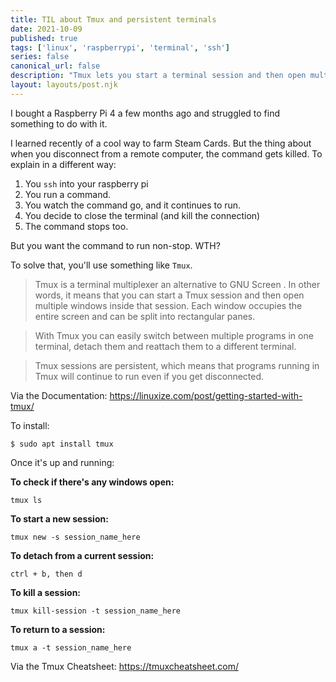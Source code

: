 ```yaml
---
title: TIL about Tmux and persistent terminals
date: 2021-10-09
published: true
tags: ['linux', 'raspberrypi', 'terminal', 'ssh']
series: false
canonical_url: false
description: "Tmux lets you start a terminal session and then open multiple windows inside that session. Tmux sessions are persistent, which means that programs running in Tmux will continue to run even if you get disconnected."
layout: layouts/post.njk
---
```


I bought a Raspberry Pi 4 a few months ago and struggled to find something to do with it.

I learned recently of a cool way to farm Steam Cards.
But the thing about when you disconnect from a remote computer, the command gets killed.
To explain in a different way:

1. You `ssh` into your raspberry pi
2. You run a command.
3. You watch the command go, and it continues to run.
4. You decide to close the terminal (and kill the connection)
5. The command stops too.

But you want the command to run non-stop. WTH?

To solve that, you'll use something like `Tmux`.

> Tmux is a terminal multiplexer an alternative to GNU Screen . In other words, it means that you can start a Tmux session and then open multiple windows inside that session. Each window occupies the entire screen and can be split into rectangular panes.

> With Tmux you can easily switch between multiple programs in one terminal, detach them and reattach them to a different terminal.

> Tmux sessions are persistent, which means that programs running in Tmux will continue to run even if you get disconnected.

Via the Documentation: https://linuxize.com/post/getting-started-with-tmux/

To install:

`$ sudo apt install tmux`


Once it's up and running:

**To check if there's any windows open:**

`tmux ls`

**To start a new session:**

`tmux new -s session_name_here`

**To detach from a current session:**

`ctrl + b, then d`

**To kill a session:**

`tmux kill-session -t session_name_here`

**To return to a session:**

`tmux a -t session_name_here`

Via the Tmux Cheatsheet: https://tmuxcheatsheet.com/
